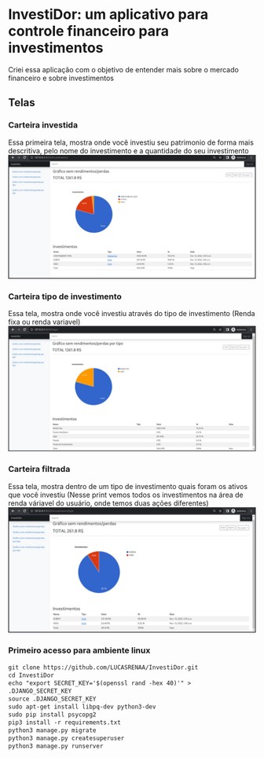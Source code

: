 # InvestiDor: um aplicativo para controle financeiro para investimentos

Criei essa aplicação com o objetivo de entender mais sobre o mercado financeiro e sobre investimentos

## Telas

### Carteira investida
Essa primeira tela, mostra onde você investiu seu patrimonio de forma mais descritiva, pelo nome do investimento e a 
quantidade do seu investimento
![](imgs_github/carteira_investida)


### Carteira tipo de investimento
Essa tela, mostra onde você investiu através do tipo de investimento (Renda fixa ou renda variavel)
![](imgs_github/carteira_tipo_investimento.jpeg)


### Carteira filtrada
Essa tela, mostra dentro de um tipo de investimento quais foram os ativos que você investiu (Nesse print
vemos todos os investimentos na área de renda váriavel do usuário, onde temos duas ações diferentes)
![](imgs_github/carteira_filtro.jpeg)

### Primeiro acesso para ambiente linux

```
git clone https://github.com/LUCASRENAA/InvestiDor.git
cd InvestiDor
echo "export SECRET_KEY='$(openssl rand -hex 40)'" > .DJANGO_SECRET_KEY
source .DJANGO_SECRET_KEY
sudo apt-get install libpq-dev python3-dev
sudo pip install psycopg2
pip3 install -r requirements.txt 
python3 manage.py migrate
python3 manage.py createsuperuser 
python3 manage.py runserver
```